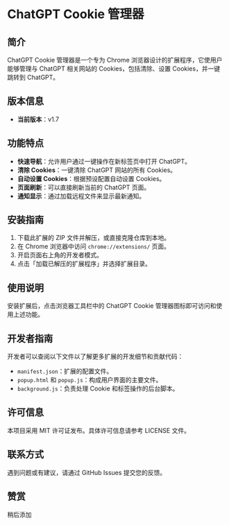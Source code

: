 # ChatGPT Cookie 管理器

## 简介

ChatGPT Cookie 管理器是一个专为 Chrome 浏览器设计的扩展程序，它使用户能够管理与 ChatGPT 相关网站的 Cookies，包括清除、设置 Cookies，并一键跳转到 ChatGPT。

## 版本信息

- **当前版本**：v1.7

## 功能特点

- **快速导航**：允许用户通过一键操作在新标签页中打开 ChatGPT。
- **清除 Cookies**：一键清除 ChatGPT 网站的所有 Cookies。
- **自动设置 Cookies**：根据预设配置自动设置 Cookies。
- **页面刷新**：可以直接刷新当前的 ChatGPT 页面。
- **通知显示**：通过加载远程文件来显示最新通知。

## 安装指南

1. 下载此扩展的 ZIP 文件并解压，或直接克隆仓库到本地。
2. 在 Chrome 浏览器中访问 `chrome://extensions/` 页面。
3. 开启页面右上角的开发者模式。
4. 点击「加载已解压的扩展程序」并选择扩展目录。

## 使用说明

安装扩展后，点击浏览器工具栏中的 ChatGPT Cookie 管理器图标即可访问和使用上述功能。

## 开发者指南

开发者可以查阅以下文件以了解更多扩展的开发细节和贡献代码：

- `manifest.json`：扩展的配置文件。
- `popup.html` 和 `popup.js`：构成用户界面的主要文件。
- `background.js`：负责处理 Cookie 和标签操作的后台脚本。

## 许可信息

本项目采用 MIT 许可证发布。具体许可信息请参考 LICENSE 文件。

## 联系方式

遇到问题或有建议，请通过 GitHub Issues 提交您的反馈。

## 赞赏

稍后添加
